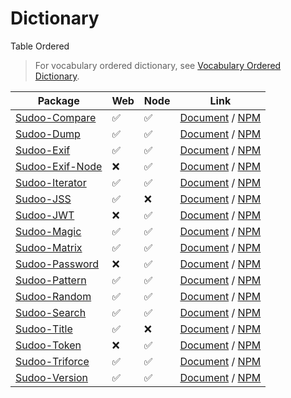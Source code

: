 # Dictionary

Table Ordered

> For vocabulary ordered dictionary, see [Vocabulary Ordered Dictionary](./vocabulary).

| Package                                                    | Web | Node | Link                                                                               |
| ---------------------------------------------------------- | --- | ---- | ---------------------------------------------------------------------------------- |
| [Sudoo-Compare](//github.com/SudoDotDog/Sudoo-Compare)     | ✅   | ✅    | [Document](//compare.sudo.dog) / [NPM](//www.npmjs.com/package/@sudoo/compare)     |
| [Sudoo-Dump](//github.com/SudoDotDog/Sudoo-Dump)           | ✅   | ✅    | [Document](//dump.sudo.dog) / [NPM](//www.npmjs.com/package/@sudoo/dump)           |
| [Sudoo-Exif](//github.com/SudoDotDog/Sudoo-Exif)           | ✅   | ✅    | [Document](//exif.sudo.dog) / [NPM](//www.npmjs.com/package/@sudoo/exif)           |
| [Sudoo-Exif-Node](//github.com/SudoDotDog/Sudoo-Exif-Node) | ❌   | ✅    | [Document](//exif-node.sudo.dog) / [NPM](//www.npmjs.com/package/@sudoo/exif-node) |
| [Sudoo-Iterator](//github.com/SudoDotDog/Sudoo-Iterator)   | ✅   | ✅    | [Document](//iterator.sudo.dog) / [NPM](//www.npmjs.com/package/@sudoo/iterator)   |
| [Sudoo-JSS](//github.com/SudoDotDog/Sudoo-JSS)             | ✅   | ❌    | [Document](//jss.sudo.dog) / [NPM](//www.npmjs.com/package/@sudoo/jss)             |
| [Sudoo-JWT](//github.com/SudoDotDog/Sudoo-JWT)             | ❌   | ✅    | [Document](//jwt.sudo.dog) / [NPM](//www.npmjs.com/package/@sudoo/jwt)             |
| [Sudoo-Magic](//github.com/SudoDotDog/Sudoo-Magic)         | ✅   | ✅    | [Document](//magic.sudo.dog) / [NPM](//www.npmjs.com/package/@sudoo/magic)         |
| [Sudoo-Matrix](//github.com/SudoDotDog/Sudoo-Matrix)       | ✅   | ✅    | [Document](//matrix.sudo.dog) / [NPM](//www.npmjs.com/package/@sudoo/matrix)       |
| [Sudoo-Password](//github.com/SudoDotDog/Sudoo-Password)   | ❌   | ✅    | [Document](//password.sudo.dog) / [NPM](//www.npmjs.com/package/@sudoo/password)   |
| [Sudoo-Pattern](//github.com/SudoDotDog/Sudoo-Pattern)     | ✅   | ✅    | [Document](//pattern.sudo.dog) / [NPM](//www.npmjs.com/package/@sudoo/pattern)     |
| [Sudoo-Random](//github.com/SudoDotDog/Sudoo-Random)       | ✅   | ✅    | [Document](//random.sudo.dog) / [NPM](//www.npmjs.com/package/@sudoo/random)       |
| [Sudoo-Search](//github.com/SudoDotDog/Sudoo-Search)       | ✅   | ✅    | [Document](//search.sudo.dog) / [NPM](//www.npmjs.com/package/@sudoo/search)       |
| [Sudoo-Title](//github.com/SudoDotDog/Sudoo-Title)         | ✅   | ❌    | [Document](//title.sudo.dog) / [NPM](//www.npmjs.com/package/@sudoo/title)         |
| [Sudoo-Token](//github.com/SudoDotDog/Sudoo-Token)         | ❌   | ✅    | [Document](//token.sudo.dog) / [NPM](//www.npmjs.com/package/@sudoo/token)         |
| [Sudoo-Triforce](//github.com/SudoDotDog/Sudoo-Triforce)   | ✅   | ✅    | [Document](//triforce.sudo.dog) / [NPM](//www.npmjs.com/package/@sudoo/triforce)   |
| [Sudoo-Version](//github.com/SudoDotDog/Sudoo-Version)     | ✅   | ✅    | [Document](//version.sudo.dog) / [NPM](//www.npmjs.com/package/@sudoo/version)     |
